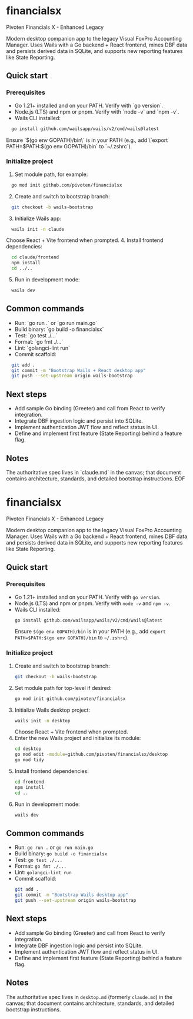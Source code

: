 # financialsx
Pivoten Financials X - Enhanced Legacy

Modern desktop companion app to the legacy Visual FoxPro Accounting Manager. Uses Wails with a Go backend + React frontend, mines DBF data and persists derived data in SQLite, and supports new reporting features like State Reporting.

## Quick start

### Prerequisites
- Go 1.21+ installed and on your PATH. Verify with \`go version\`.
- Node.js (LTS) and npm or pnpm. Verify with \`node -v\` and \`npm -v\`.
- Wails CLI installed: 
```bash
  go install github.com/wailsapp/wails/v2/cmd/wails@latest
```
  Ensure \`$(go env GOPATH)/bin\` is in your PATH (e.g., add \`export PATH=$PATH:$(go env GOPATH)/bin\` to \`~/.zshrc\`).

### Initialize project
1. Set module path, for example:
 ```bash
   go mod init github.com/pivoten/financialsx
 ```
2. Create and switch to bootstrap branch:
 ```bash
   git checkout -b wails-bootstrap
 ```
3. Initialize Wails app:
 ```bash
   wails init -n claude
 ```
   Choose React + Vite frontend when prompted.
4. Install frontend dependencies:
 ```bash
   cd claude/frontend
   npm install
   cd ../..
 ```
5. Run in development mode:
 ```bash
   wails dev
 ```

## Common commands
- Run: \`go run .\` or \`go run main.go\`
- Build binary: \`go build -o financialsx\`
- Test: \`go test ./...\`
- Format: \`go fmt ./...\`
- Lint: \`golangci-lint run\`
- Commit scaffold:
```bash
  git add .
  git commit -m "Bootstrap Wails + React desktop app"
  git push --set-upstream origin wails-bootstrap
```

## Next steps
- Add sample Go binding (Greeter) and call from React to verify integration.
- Integrate DBF ingestion logic and persist into SQLite.
- Implement authentication JWT flow and reflect status in UI.
- Define and implement first feature (State Reporting) behind a feature flag.

## Notes
The authoritative spec lives in \`claude.md\` in the canvas; that document contains architecture, standards, and detailed bootstrap instructions.
EOF
# financialsx
Pivoten Financials X - Enhanced Legacy

Modern desktop companion app to the legacy Visual FoxPro Accounting Manager. Uses Wails with a Go backend + React frontend, mines DBF data and persists derived data in SQLite, and supports new reporting features like State Reporting.

## Quick start

### Prerequisites
- Go 1.21+ installed and on your PATH. Verify with `go version`.
- Node.js (LTS) and npm or pnpm. Verify with `node -v` and `npm -v`.
- Wails CLI installed:
  ```bash
  go install github.com/wailsapp/wails/v2/cmd/wails@latest
  ```
  Ensure `$(go env GOPATH)/bin` is in your PATH (e.g., add `export PATH=$PATH:$(go env GOPATH)/bin` to `~/.zshrc`).

### Initialize project
1. Create and switch to bootstrap branch:
   ```bash
   git checkout -b wails-bootstrap
   ```
2. Set module path for top-level if desired:
   ```bash
   go mod init github.com/pivoten/financialsx
   ```
3. Initialize Wails desktop project:
   ```bash
   wails init -n desktop
   ```
   Choose React + Vite frontend when prompted.
4. Enter the new Wails project and initialize its module:
   ```bash
   cd desktop
   go mod edit -module=github.com/pivoten/financialsx/desktop
   go mod tidy
   ```
5. Install frontend dependencies:
   ```bash
   cd frontend
   npm install
   cd ..
   ```
6. Run in development mode:
   ```bash
   wails dev
   ```

## Common commands
- Run: `go run .` or `go run main.go`
- Build binary: `go build -o financialsx`
- Test: `go test ./...`
- Format: `go fmt ./...`
- Lint: `golangci-lint run`
- Commit scaffold:
  ```bash
  git add .
  git commit -m "Bootstrap Wails desktop app"
  git push --set-upstream origin wails-bootstrap
  ```

## Next steps
- Add sample Go binding (Greeter) and call from React to verify integration.
- Integrate DBF ingestion logic and persist into SQLite.
- Implement authentication JWT flow and reflect status in UI.
- Define and implement first feature (State Reporting) behind a feature flag.

## Notes
The authoritative spec lives in `desktop.md` (formerly `claude.md`) in the canvas; that document contains architecture, standards, and detailed bootstrap instructions.